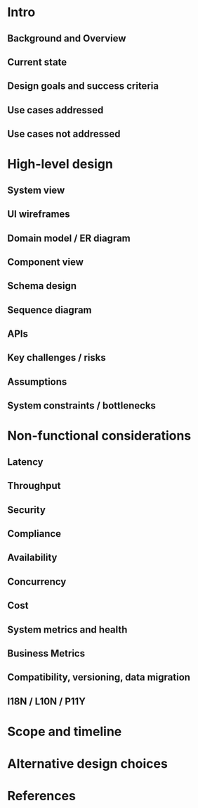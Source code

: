 # Intro

## Background and Overview

## Current state

## Design goals and success criteria

## Use cases addressed

## Use cases not addressed

# High-level design

## System view

## UI wireframes

## Domain model / ER diagram

## Component view

## Schema design

## Sequence diagram

## APIs

## Key challenges / risks

## Assumptions

## System constraints / bottlenecks

# Non-functional considerations

## Latency

## Throughput

## Security

## Compliance

## Availability

## Concurrency

## Cost

## System metrics and health

## Business Metrics

## Compatibility, versioning, data migration

## I18N / L10N / P11Y

# Scope and timeline

# Alternative design choices

# References
